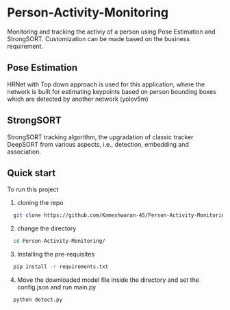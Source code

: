 # Person-Activity-Monitoring

Monitoring and tracking the activiy of a person using Pose Estimation and StrongSORT. Customization can be made based on the business requirement.

## Pose Estimation

HRNet with Top down approach is used for this application, where the network is built for estimating keypoints based on person bounding boxes which are detected by another network (yolov5m)

## StrongSORT

StrongSORT tracking algorithm, the upgradation of classic tracker DeepSORT from various aspects, i.e., detection, embedding and association. 

## Quick start

To run this project

1. cloning the repo

```bash
  git clone https://github.com/Kameshwaran-45/Person-Activity-Monitoring.git
```

2. change the directory

```bash
  cd Person-Activity-Monitoring/
```

3. Installing the pre-requisites

```bash
  pip install -r requirements.txt
```

4. Move the downloaded model file inside the directory and set the config.json and run main.py

```bash
  python detect.py
```
